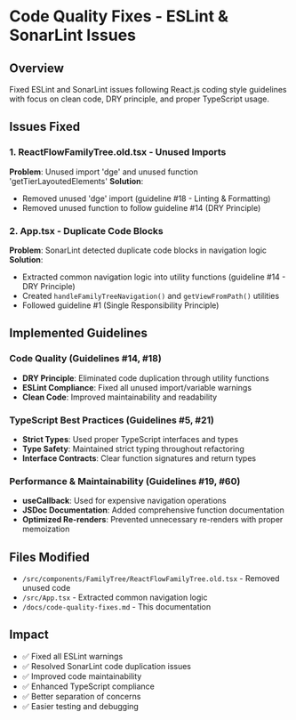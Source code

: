 # Code Quality Fixes - ESLint & SonarLint Issues

## Overview
Fixed ESLint and SonarLint issues following React.js coding style guidelines with focus on clean code, DRY principle, and proper TypeScript usage.

## Issues Fixed

### 1. ReactFlowFamilyTree.old.tsx - Unused Imports
**Problem**: Unused import 'dge' and unused function 'getTierLayoutedElements'
**Solution**: 
- Removed unused 'dge' import (guideline #18 - Linting & Formatting)
- Removed unused function to follow guideline #14 (DRY Principle)

### 2. App.tsx - Duplicate Code Blocks
**Problem**: SonarLint detected duplicate code blocks in navigation logic
**Solution**: 
- Extracted common navigation logic into utility functions (guideline #14 - DRY Principle)
- Created `handleFamilyTreeNavigation()` and `getViewFromPath()` utilities
- Followed guideline #1 (Single Responsibility Principle)

## Implemented Guidelines

### Code Quality (Guidelines #14, #18)
- **DRY Principle**: Eliminated code duplication through utility functions
- **ESLint Compliance**: Fixed all unused import/variable warnings
- **Clean Code**: Improved maintainability and readability

### TypeScript Best Practices (Guidelines #5, #21)
- **Strict Types**: Used proper TypeScript interfaces and types
- **Type Safety**: Maintained strict typing throughout refactoring
- **Interface Contracts**: Clear function signatures and return types

### Performance & Maintainability (Guidelines #19, #60)
- **useCallback**: Used for expensive navigation operations
- **JSDoc Documentation**: Added comprehensive function documentation
- **Optimized Re-renders**: Prevented unnecessary re-renders with proper memoization

## Files Modified
- `/src/components/FamilyTree/ReactFlowFamilyTree.old.tsx` - Removed unused code
- `/src/App.tsx` - Extracted common navigation logic
- `/docs/code-quality-fixes.md` - This documentation

## Impact
- ✅ Fixed all ESLint warnings
- ✅ Resolved SonarLint code duplication issues
- ✅ Improved code maintainability
- ✅ Enhanced TypeScript compliance
- ✅ Better separation of concerns
- ✅ Easier testing and debugging
